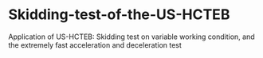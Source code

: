 # Skidding-test-of-the-US-HCTEB
Application of US-HCTEB: Skidding test on variable working condition, and the extremely fast acceleration and deceleration test
